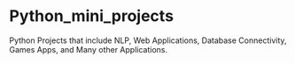 # Python_mini_projects
Python Projects that include NLP, Web Applications, Database Connectivity, Games Apps, and Many other Applications.
